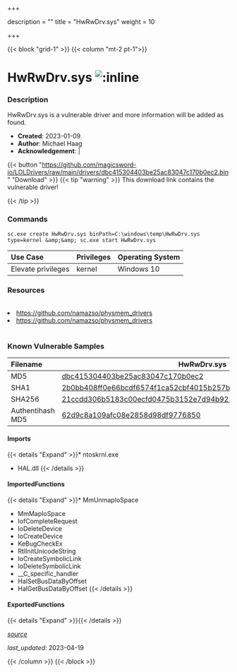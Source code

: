 +++

description = ""
title = "HwRwDrv.sys"
weight = 10

+++


{{< block "grid-1" >}}
{{< column "mt-2 pt-1">}}


# HwRwDrv.sys ![:inline](/images/twitter_verified.png) 


### Description

HwRwDrv.sys is a vulnerable driver and more information will be added as found.

- **Created**: 2023-01-09
- **Author**: Michael Haag
- **Acknowledgement**:  | [](https://twitter.com/)

{{< button "https://github.com/magicsword-io/LOLDrivers/raw/main/drivers/dbc415304403be25ac83047c170b0ec2.bin" "Download" >}}
{{< tip "warning" >}}
This download link contains the vulnerable driver!

{{< /tip >}}

### Commands

```
sc.exe create HwRwDrv.sys binPath=C:\windows\temp\HwRwDrv.sys type=kernel &amp;&amp; sc.exe start HwRwDrv.sys
```

| Use Case | Privileges | Operating System | 
|:---- | ---- | ---- |
| Elevate privileges | kernel | Windows 10 |

### Resources
<br>
<li><a href=" https://github.com/namazso/physmem_drivers"> https://github.com/namazso/physmem_drivers</a></li>
<li><a href="https://github.com/namazso/physmem_drivers">https://github.com/namazso/physmem_drivers</a></li>
<br>

### Known Vulnerable Samples

| Filename | HwRwDrv.sys |
|:---- | ---- | 
| MD5 | <a href="https://www.virustotal.com/gui/file/dbc415304403be25ac83047c170b0ec2">dbc415304403be25ac83047c170b0ec2</a> |
| SHA1 | <a href="https://www.virustotal.com/gui/file/2b0bb408ff0e66bcdf6574f1ca52cbf4015b257b">2b0bb408ff0e66bcdf6574f1ca52cbf4015b257b</a> |
| SHA256 | <a href="https://www.virustotal.com/gui/file/21ccdd306b5183c00ecfd0475b3152e7d94b921e858e59b68a03e925d1715f21">21ccdd306b5183c00ecfd0475b3152e7d94b921e858e59b68a03e925d1715f21</a> |
| Authentihash MD5 | <a href="https://www.virustotal.com/gui/search/authentihash%253A62d9c8a109afc08e2858d98df9776850">62d9c8a109afc08e2858d98df9776850</a> || Authentihash SHA1 | <a href="https://www.virustotal.com/gui/search/authentihash%253A7beb26c59b8d1b9540c6fae7c05c2b1cc2537e54">7beb26c59b8d1b9540c6fae7c05c2b1cc2537e54</a> || Authentihash SHA256 | <a href="https://www.virustotal.com/gui/search/authentihash%253Ad852810a7319e3249077a1b9f1317f6f4157a19bb99b90063d118c30c2c84ac2">d852810a7319e3249077a1b9f1317f6f4157a19bb99b90063d118c30c2c84ac2</a> || Publisher | Shuttle Inc. || Signature | Shuttle Inc., VeriSign Class 3 Code Signing 2010 CA, VeriSign   || Company | Windows® winows 7 driver kits provider || Description | Hardware read &amp; write driver || Product | Hardware read &amp; write driver || OriginalFilename | HwRwDrv.sys |
#### Imports
{{< details "Expand" >}}* ntoskrnl.exe
* HAL.dll
{{< /details >}}
#### ImportedFunctions
{{< details "Expand" >}}* MmUnmapIoSpace
* MmMapIoSpace
* IofCompleteRequest
* IoDeleteDevice
* IoCreateDevice
* KeBugCheckEx
* RtlInitUnicodeString
* IoCreateSymbolicLink
* IoDeleteSymbolicLink
* __C_specific_handler
* HalSetBusDataByOffset
* HalGetBusDataByOffset
{{< /details >}}
#### ExportedFunctions
{{< details "Expand" >}}{{< /details >}}



[*source*](https://github.com/magicsword-io/LOLDrivers/tree/main/yaml/hwrwdrv.yaml)

*last_updated:* 2023-04-19








{{< /column >}}
{{< /block >}}
